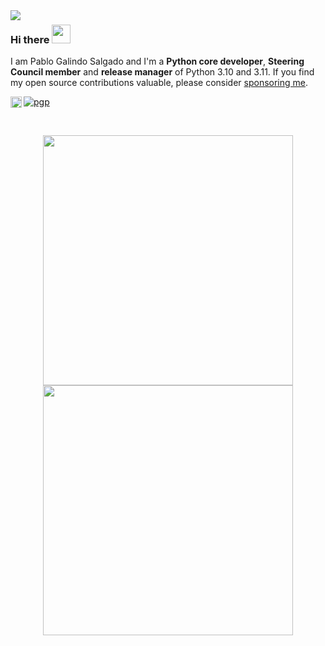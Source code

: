 <img align="left" src="https://orhun.dev/img/crow.png">

### Hi there <img src="https://media.giphy.com/media/hvRJCLFzcasrR4ia7z/giphy.gif" width="30px">

I am Pablo Galindo Salgado and I'm a **Python core developer**, **Steering Council member** and **release manager** of Python 3.10 and 3.11. If you find my open source contributions valuable, please consider [sponsoring me](https://github.com/sponsors/pablogsal).


[![pgp](https://img.shields.io/badge/pgp-0x64E628F8D684696D-313131?style=flat&labelColor=313131&color=313131)](https://github.com/pablogsal.gpg)
<a href='https://twitter.com/pablogsal/'><img align='left' alt="twitter" src="https://raw.githubusercontent.com/rahul-jha98/rahul-jha98/561d474902b59c7429ec22bb73e225696c27b202/assets/twitter.svg" height='18px'/></a>

<br>

<p align = "center">
  <img src = "https://github-readme-stats.vercel.app/api?username=pyblogsal&show_icons=true&" width = 400>
  <img src = "https://github-readme-streak-stats.herokuapp.com?user=pablogsal&hide_border=true" width = 400>
</p>
